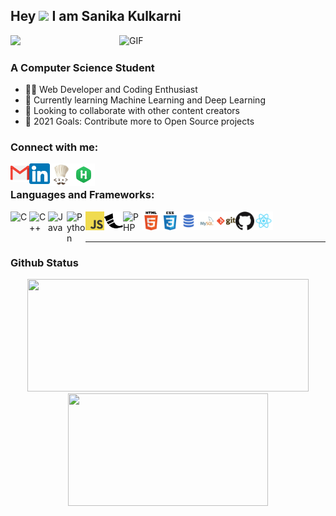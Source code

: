 ## Hey <img src="https://media.giphy.com/media/hvRJCLFzcasrR4ia7z/giphy.gif" width="28"> I am Sanika Kulkarni[](https://komarev.com/ghpvc/?username=saniikakulkarni&color=blue)

<img align="right" width="330px" alt="GIF" src="https://cdn.dribbble.com/users/1848694/screenshots/4452371/dribdesgindeskgif.gif" />

![](https://komarev.com/ghpvc/?username=saniikakulkarni&color=green)

### A Computer Science Student

- :woman_technologist: Web Developer and Coding Enthusiast
- :brain: Currently learning Machine Learning and Deep Learning
- 👯 Looking to collaborate with other content creators
- 🥅 2021 Goals: Contribute more to Open Source projects

### Connect with me:

[<img align="left" alt="Sanika Kulkarni | Gmail" width="30px" src="https://github.com/saniikakulkarni/saniikakulkarni/blob/main/gmail.png" />][Gmail]

[<img align="left" alt="Sanika Kulkarni | LinkedIn" width="33px" src="https://github.com/saniikakulkarni/saniikakulkarni/blob/main/linkedin.png" />][linkedin]

[<img align="left" alt="saniika | codechef" width="36px" src="https://github.com/saniikakulkarni/saniikakulkarni/blob/main/codechef.jpg" />][Codechef]

[<img align="left" alt="sanika_k_goa | Hackerrank" width="36px" src="https://github.com/saniikakulkarni/saniikakulkarni/blob/main/hackerrank.png" />][Hackerrank]

<br />

### Languages and Frameworks:

<img align="left" alt="C" width=30px src="https://raw.githubusercontent.com/jmnote/z-icons/master/svg/c.svg">
<img align="left" alt="C++" width=30px src="https://raw.githubusercontent.com/jmnote/z-icons/master/svg/cpp.svg">
<img align="left" alt="Java" width=30px src="https://raw.githubusercontent.com/jmnote/z-icons/master/svg/java.svg">
<img align="left" alt="Python" width="30px" src="https://raw.githubusercontent.com/jmnote/z-icons/master/svg/python.svg" />
<img align="left" alt="JavaScript" width="30px" src="https://raw.githubusercontent.com/github/explore/80688e429a7d4ef2fca1e82350fe8e3517d3494d/topics/javascript/javascript.png" />
<img align="left" alt="Flask" width="30px" src="https://github.com/simple-icons/simple-icons/blob/develop/icons/flask.svg" />
<img align="left" alt="PHP" width=30px src="https://raw.githubusercontent.com/jmnote/z-icons/master/svg/php.svg">
<img align="left" alt="HTML5" width="30px" src="https://raw.githubusercontent.com/github/explore/80688e429a7d4ef2fca1e82350fe8e3517d3494d/topics/html/html.png" />
<img align="left" alt="CSS3" width="30px" src="https://raw.githubusercontent.com/github/explore/80688e429a7d4ef2fca1e82350fe8e3517d3494d/topics/css/css.png" />
<img align="left" alt="SQL" width="30px" src="https://raw.githubusercontent.com/github/explore/80688e429a7d4ef2fca1e82350fe8e3517d3494d/topics/sql/sql.png" />
<img align="left" alt="MySQL" width="30px" src="https://raw.githubusercontent.com/github/explore/80688e429a7d4ef2fca1e82350fe8e3517d3494d/topics/mysql/mysql.png" />
<img align="left" alt="Git" width="30px" src="https://raw.githubusercontent.com/github/explore/80688e429a7d4ef2fca1e82350fe8e3517d3494d/topics/git/git.png" />
<img align="left" alt="GitHub" width="30px" src="https://raw.githubusercontent.com/github/explore/78df643247d429f6cc873026c0622819ad797942/topics/github/github.png" />
<img align="left" alt="React" width="30px" src="https://raw.githubusercontent.com/github/explore/80688e429a7d4ef2fca1e82350fe8e3517d3494d/topics/react/react.png" />
<br />
<br />

<hr>

### Github Status

<p align="center">
    <a href="https://github.com/saniikakulkarni">
    <img height="180em" width="450em" src="https://github-readme-stats.vercel.app/api?username=saniikakulkarni&count_private=true&show_icons=true&hide_title=true"/>
    <img height="180em" width="320em" src="https://github-readme-stats.vercel.app/api/top-langs/?username=saniikakulkarni&langs_count=6&layout=compact"/>
    </a>
</p>

[linkedin]: https://www.linkedin.com/in/sanika-kulkarni-34b403192/

[Codechef]: https://www.codechef.com/users/saniika

[Hackerrank]: https://www.hackerrank.com/sanika_k_goa

[Gmail]: sanika.k.goa@gmail.com
